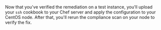 Now that you've verified the remediation on a test instance, you'll upload your `ssh` cookbook to your Chef server and apply the configuration to your CentOS node. After that, you'll rerun the compliance scan on your node to verify the fix.
